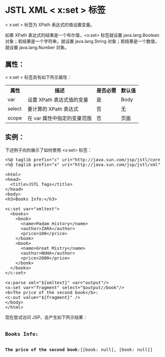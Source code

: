 # JSTL XML < x:set > 标签

< x:set > 标签为 XPath 表达式的值设置变量。

如果 XPath 表达式的结果是一个布尔值，<x:set> 标签就设置 java.lang.Boolean 对象；若结果是一个字符串，就设置 java.lang.String 对象；若结果是一个数值，就设置 java.lang.Number 对象。

## 属性：

< x:set > 标签具有如下所示属性：

<table class="table table-bordered">
<tr><th style="width:15%">属性</th><th>描述 </th><th>是否必需</th><th>默认值</th></tr>
<tr><td>var</td><td>设置 XPath 表达式值的变量</td><td>是</td><td>Body</td></tr>
<tr><td>select</td><td>要计算的 XPath 表达式</td><td>否</td><td>无</td></tr>
<tr><td>scope</td><td>在 var 属性中指定的变量范围</td><td>否</td><td>页面</td></tr>
</table>

## 实例：
 
下述例子向你展示了如何使用 <x:set> 标签：

<pre class="prettyprint notranslate tryit">
&lt;%@ taglib prefix="c" uri="http://java.sun.com/jsp/jstl/core" %&gt;
&lt;%@ taglib prefix="x" uri="http://java.sun.com/jsp/jstl/xml" %&gt;

&lt;html&gt;
&lt;head&gt;
  &lt;title&gt;JSTL Tags&lt;/title&gt;
&lt;/head&gt;
&lt;body&gt;
&lt;h3&gt;Books Info:&lt;/h3&gt;

&lt;c:set var="xmltext"&gt;
  &lt;books&gt;
    &lt;book&gt;
      &lt;name&gt;Padam History&lt;/name&gt;
      &lt;author&gt;ZARA&lt;/author&gt;
      &lt;price&gt;100&lt;/price&gt;
    &lt;/book&gt;
    &lt;book&gt;
      &lt;name&gt;Great Mistry&lt;/name&gt;
      &lt;author&gt;NUHA&lt;/author&gt;
      &lt;price&gt;2000&lt;/price&gt;
    &lt;/book&gt;
  &lt;/books&gt;
&lt;/c:set&gt;

&lt;x:parse xml="${xmltext}" var="output"/&gt;
&lt;x:set var="fragment" select="$output//book"/&gt;
&lt;b&gt;The price of the second book&lt;/b&gt;: 
&lt;c:out value="${fragment}" /&gt;
&lt;/body&gt;
&lt;/html&gt;
</pre>

现在尝试访问 JSP，会产生如下所示结果：


<pre class="result notranslate">
<h3>Books Info:</h3>
<b>The price of the second book</b>:[[book: null], [book: null]]
</pre>

